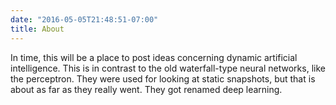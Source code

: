 ```yaml
---
date: "2016-05-05T21:48:51-07:00"
title: About
---
```


In time, this will be a place to post ideas concerning dynamic artificial intelligence.  This is in contrast to the old waterfall-type neural networks, like the perceptron. They were used for looking at static snapshots, but that is about as far as they really went. They got renamed deep learning.
